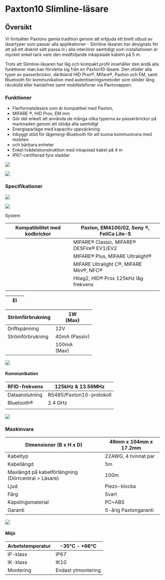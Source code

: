 # Paxton10 Slimline-läsare

## Översikt

Vi fortsätter Paxtons gamla tradition genom att erbjuda ett brett utbud av läsartyper som passar alla applikationer - Slimline-läsaren har designats för att på ett diskret sätt passa in i alla interiörer samtidigt som installationen är mycket enkel tack vare den medföljande inkapslade kabeln på 5 m.

Trots att Slimline-läsaren har låg och kompakt profil innehåller den ändå alla funktioner man kan förvänta sig från en Paxton10-läsare. Den stöder alla typer av passerbrickor, däribland HID Prox®, Mifare®, Paxton och EM, samt Bluetooth för kommunikation med autentiseringsmetoder som stöder lång räcvkidd eller handsfree samt mobiltelefoner via Paxtonappen.

### Funktioner

- Flerformatsläsare som är kompatibel med Paxton,
- MIFARE ®, HID Prox, EM mm
- Gör det enkelt att använda de många olika typerna av passerbrickor på marknaden genom att stödja alla samtidigt
- Energisparläge med kapacitiv uppväckning
- Inbyggt stöd för lågenergi-Bluetooth för att kunna kommunicera med mobilen
- och bärbara enheter
- Enkel tvådelskonstruktion med inkapslad kabel på 4 m
- IP67-certifierad fyra sladdar

![](_page_0_Picture_14.jpeg)

![](_page_0_Picture_15.jpeg)

### Specifikationer

![](_page_1_Picture_1.jpeg)

![](_page_1_Picture_2.jpeg)

System

| Kompatibilitet med kodbrickor | Paxton, EM4100/02, Sony ®, FeliCa Lite-S  |
|-------------------------------|-------------------------------------------|
|                               | MIFARE® Classic, MIFARE® DESFire® EV1/EV2 |
|                               | MIFARE® Plus, MIFARE Ultralight®          |
|                               | MIFARE Ultralight C®, MIFARE Mini®, NFC®  |
|                               | Hitag2, HID® Prox 125kHz låg frekvens     |
|                               |                                           |

|  | El |  |
|--|----|--|

| Strömförbrukning | 1W<br>(Max)    |
|------------------|----------------|
| Driftspänning    | 12V            |
| Strömförbrukning | 40mA (Passiv)  |
|                  | 100mA<br>(Max) |

![](_page_1_Picture_8.jpeg)

#### Kommunikation

| RFID-frekvens  | 125kHz & 13.56MHz        |
|----------------|--------------------------|
| Dataanslutning | RS485/Paxton10-protokoll |
| Bluetooth®     | 2.4 GHz                  |
|                |                          |

![](_page_1_Picture_11.jpeg)

### Maskinvara

| Dimensioner (B x H x D)                             | 49mm x 104mm x 17.2mm |
|-----------------------------------------------------|-----------------------|
| Kabeltyp                                            | 22AWG, 4 tvinnat par  |
| Kabellängd                                          | 5m                    |
| Maxlängd på kabelförlängning (Dörrcentral > Läsare) | 100m                  |
| Ljud                                                | Piezo-klocka          |
| Färg                                                | Svart                 |
| Kapslingsmaterial                                   | PC+ABS                |
| Garanti                                             | 5-årig Paxtongaranti  |

![](_page_1_Picture_14.jpeg)

#### Miljö

| Arbetstemperatur | -35°C - +66°C      |
|------------------|--------------------|
| IP-klass         | IP67               |
| IK-klass         | IK10               |
| Montering        | Endast ytmontering |